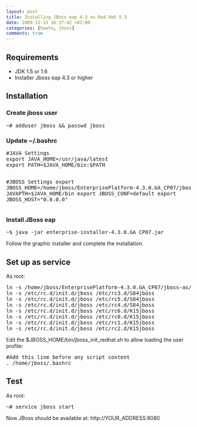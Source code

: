 ```yaml
--- 
layout: post
title: Installing JBoss eap 4.3 on Red Hat 5.3
date: 2009-12-15 16:37:42 +01:00
categories: [howto, jboss]
comments: true
---
```

<h2>Requirements</h2>
<ul>
	<li>JDK 1.5 or 1.6</li>
	<li>Installer Jboss eap 4.3 or higher</li>
</ul>
<h2>Installation</h2>
<h3>Create jboss user</h3>
<pre>
~# adduser jboss && passwd jboss
</pre>
<h3>Update ~/.bashrc</h3>
<pre>
#JAVA Settings
export JAVA_HOME=/usr/java/latest
export PATH=$JAVA_HOME/bin:$PATH

#JBOSS Settings
export JBOSS_HOME=/home/jboss/EnterprisePlatform-4.3.0.GA_CP07/jboss-as
export JAVAPTH=$JAVA_HOME/bin
export JBOSS_CONF=default
export JBOSS_HOST="0.0.0.0"
</pre>
<h3>Install JBoss eap</h3>
<pre>
~$ java -jar enterprise-installer-4.3.0.GA_CP07.jar
</pre>
Follow the graphic installer and complete the installation.
<h2>Set up as service</h2>
As root:
<pre>
ln -s /home/jboss/EnterprisePlatform-4.3.0.GA_CP07/jboss-as/bin/jboss_init_redhat.sh jboss
ln -s /etc/rc.d/init.d/jboss /etc/rc3.d/S84jboss
ln -s /etc/rc.d/init.d/jboss /etc/rc5.d/S84jboss
ln -s /etc/rc.d/init.d/jboss /etc/rc4.d/S84jboss
ln -s /etc/rc.d/init.d/jboss /etc/rc6.d/K15jboss
ln -s /etc/rc.d/init.d/jboss /etc/rc0.d/K15jboss
ln -s /etc/rc.d/init.d/jboss /etc/rc1.d/K15jboss
ln -s /etc/rc.d/init.d/jboss /etc/rc2.d/K15jboss
</pre>

Edit the $JBOSS_HOME/bin/jboss_init_redhat.sh to allow loading the user profile:
<pre>
#Add this line before any script content
. /home/jboss/.bashrc
</pre>

<h2>Test</h2>
As root:
<pre>
~# service jboss start
</pre>

Now JBoss should be available at:
http://YOUR_ADDRESS:8080
